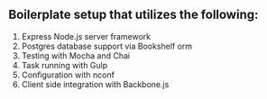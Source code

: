 Boilerplate setup that utilizes the following:
---

1. Express Node.js server framework
2. Postgres database support via Bookshelf orm
3. Testing with Mocha and Chai
4. Task running with Gulp
5. Configuration with nconf
6. Client side integration with Backbone.js